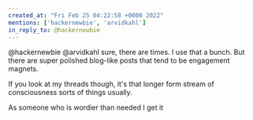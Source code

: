```yaml
---
created_at: "Fri Feb 25 04:22:58 +0000 2022"
mentions: ['hackernewbie', 'arvidkahl']
in_reply_to: @hackernewbie
---
```


@hackernewbie @arvidkahl sure, there are times. I use that a bunch. But there are super polished blog-like posts that tend to be engagement magnets.

If you look at my threads though, it's that longer form stream of consciousness sorts of things usually. 

As someone who is wordier than needed I get it